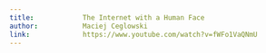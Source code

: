 ```yaml
---
title:            The Internet with a Human Face
author:           Maciej Ceglowski
link:             https://www.youtube.com/watch?v=fWFo1VaQNmU
---
```

